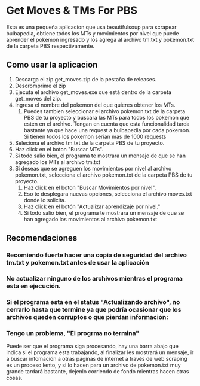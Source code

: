 # Get Moves & TMs For PBS

Esta es una pequeña aplicacion que usa beautifulsoup para scrapear bulbapedia, obtiene todos los MTs y movimientos por nivel que puede aprender el pokemon ingresado y los agrega al archivo tm.txt y pokemon.txt de la carpeta PBS respectivamente.

## Como usar la aplicacion

1. Descarga el zip get_moves.zip de la pestaña de releases.
2. Descromprime el zip
3. Ejecuta el archivo get_moves.exe que está dentro de la carpeta get_moves del zip.
4. Ingresa el nombre del pokemon del que quieres obtener los MTs.
   1. Puedes tambien seleccionar el archivo pokemon.txt de la carpeta PBS de tu proyecto y buscara las MTs para todos los pokemon que esten en el archivo.
      Tengan en cuenta que esta funcionalidad tarda bastante ya que hace una request a bulbapedia por cada pokemon. Si tienen todos los pokemon serian mas de 1000 requests
5. Seleciona el archivo tm.txt de la carpeta PBS de tu proyecto.
6. Haz click en el boton "Buscar MTs".
7. Si todo salio bien, el programa te mostrara un mensaje de que se han agregado los MTs al archivo tm.txt
8. Si deseas que se agreguen los movimientos por nivel al archivo pokemon.txt, selecciona el archivo pokemon.txt de la carpeta PBS de tu proyecto.
   1. Haz click en el boton "Buscar Movimientos por nivel".
   2. Eso te desplegara nuevas opciones, selecciona el archivo moves.txt donde lo solicita.
   3. Haz click en el botón "Actualizar aprendizaje por nivel."
   4. Si todo salio bien, el programa te mostrara un mensaje de que se han agregado los movimientos al archivo pokemon.txt

## Recomendaciones  

### Recomiendo fuerte hacer una copia de seguridad del archivo tm.txt y pokemon.txt antes de usar la aplicación

### No actualizar ninguno de los archivos mientras el programa esta en ejecución.

### Si el programa esta en el status "Actualizando archivo", no cerrarlo hasta que termine ya que podría ocasionar que los archivos queden corruptos o que pierdan información:

### Tengo un problema, "El progrma no termina"
Puede ser que el programa siga procesando, hay una barra abajo que indica si el programa esta trabajando, al finalizar les mostrará un mensaje, ir a buscar infomación a otras páginas de internet a través de web scraping es un proceso lento, y si lo hacen para un archivo de pokemon.txt muy grande tardará bastante, dejenlo corriendo de fondo mientras hacen otras cosas. 


